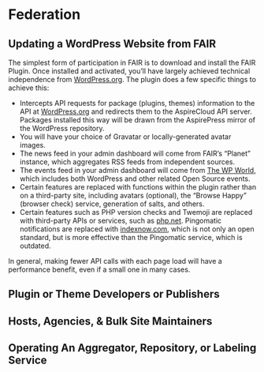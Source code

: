 # Federation

## Updating a WordPress Website from FAIR

The simplest form of participation in FAIR is to download and install the FAIR Plugin. Once installed and activated, you’ll have largely achieved technical independence from [WordPress.org](http://WordPress.org). The plugin does a few specific things to achieve this:

- Intercepts API requests for package (plugins, themes) information to the API at [WordPress.org](http://WordPress.org) and redirects them to the AspireCloud API server. Packages installed this way will be drawn from the AspirePress mirror of the WordPress repository.
- You will have your choice of Gravatar or locally-generated avatar images.
- The news feed in your admin dashboard will come from FAIR’s “Planet” instance, which aggregates RSS feeds from independent sources.
- The events feed in your admin dashboard will come from [The WP World](https://thewp.world/events/), which includes both WordPress and other related Open Source events.
- Certain features are replaced with functions within the plugin rather than on a third-party site, including avatars (optional), the “Browse Happy” (browser check) service, generation of salts, and others.
- Certain features such as PHP version checks and Twemoji are replaced with third-party APIs or services, such as [php.net](http://php.net). Pingomatic notifications are replaced with [indexnow.com](http://indexnow.com), which is not only an open standard, but is more effective than the Pingomatic service, which is outdated.

In general, making fewer API calls with each page load will have a performance benefit, even if a small one in many cases.

## Plugin or Theme Developers or Publishers

## Hosts, Agencies, & Bulk Site Maintainers

## Operating An Aggregator, Repository, or Labeling Service